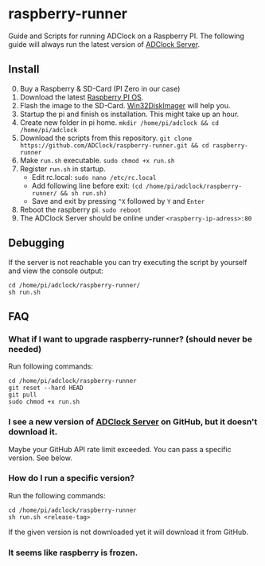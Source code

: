 # raspberry-runner
Guide and Scripts for running ADClock on a Raspberry PI. The following guide will always run the latest version of [ADClock Server](https://github.com/ADClock/server).

## Install
0. Buy a Raspberry & SD-Card (PI Zero in our case)
1. Download the latest [Raspberry PI OS](https://www.raspberrypi.org/software/operating-systems/#raspberry-pi-os-32-bit). 
2. Flash the image to the SD-Card. [Win32DiskImager](https://www.heise.de/download/product/win32-disk-imager-92033) will help you.
3. Startup the pi and finish os installation. This might take up an hour.
4. Create new folder in pi home. `mkdir /home/pi/adclock && cd /home/pi/adclock`
5. Download the scripts from this repository. `git clone https://github.com/ADClock/raspberry-runner.git && cd raspberry-runner`
6. Make `run.sh` executable. `sudo chmod +x run.sh`
7. Register `run.sh` in startup.
    - Edit rc.local: `sudo nano /etc/rc.local` 
    - Add following line before exit: `(cd /home/pi/adclock/raspberry-runner/ && sh run.sh)`
    - Save and exit by pressing `^X` followed by `Y` and `Enter`
8. Reboot the raspberry pi. `sudo reboot`
9. The ADClock Server should be online under `<raspberry-ip-adress>:80` 

## Debugging
If the server is not reachable you can try executing the script by yourself and view the console output:
```shell
cd /home/pi/adclock/raspberry-runner/
sh run.sh
```


## FAQ
### What if I want to upgrade raspberry-runner? (should never be needed)
Run following commands:
```shell
cd /home/pi/adclock/raspberry-runner
git reset --hard HEAD
git pull
sudo chmod +x run.sh
```

### I see a new version of [ADClock Server](https://github.com/ADClock/server) on GitHub, but it doesn't download it.
Maybe your GitHub API rate limit exceeded. You can pass a specific version. See below.

### How do I run a specific version?
Run the following commands:
```shell
cd /home/pi/adclock/raspberry-runner
sh run.sh <release-tag>
```
If the given version is not downloaded yet it will download it from GitHub.

### It seems like raspberry is frozen.
